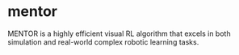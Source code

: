 # mentor
MENTOR is a highly efficient visual RL algorithm that excels in both simulation and real-world complex robotic learning tasks.
